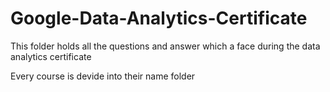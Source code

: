 # Google-Data-Analytics-Certificate
This folder holds all the questions and answer which a face during the data analytics certificate

Every course is devide into their name folder
